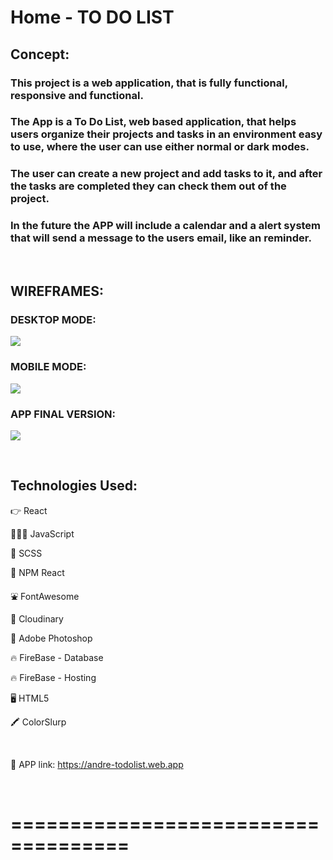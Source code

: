 # **Home - TO DO LIST**

## **Concept:**

### This project is a web application, that is fully functional, responsive and functional.
### The App is a To Do List, web based application, that helps users organize their projects and tasks in an environment easy to use, where the user can use either normal or dark modes. 
### The user can create a new project and add tasks to it, and after the tasks are completed they can check them out of the project.
### In the future the APP will include a calendar and a alert system that will send a message to the users email, like an reminder. 

<br />

## **WIREFRAMES:**

### **DESKTOP MODE:**

![](https://res.cloudinary.com/dqiighjqq/image/upload/v1596572316/wire1_do03dc.png)

### **MOBILE MODE:**

![](https://res.cloudinary.com/dqiighjqq/image/upload/v1596572513/wire2_zo8xte.png)

### **APP FINAL VERSION:**

![](https://res.cloudinary.com/dqiighjqq/image/upload/v1596572732/2du_final_szkvgb.png)


<br />

## **Technologies Used:**

👉 React

👨🏻‍💻 JavaScript

🎨 SCSS

🤟 NPM React

⛲️ FontAwesome

🌆 Cloudinary

📸 Adobe Photoshop

🔥 FireBase - Database

🔥 FireBase - Hosting

🖥 HTML5

🖍 ColorSlurp

<br />

🔗 APP link: https://andre-todolist.web.app






<br />






# **====================================**


